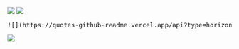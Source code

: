 
![](https://github-readme-stats.vercel.app/api?username=iqbalriiaz&theme=vue-dark&hide_border=false&include_all_commits=false&count_private=true)
![](https://github-readme-streak-stats.herokuapp.com/?user=iqbalriiaz&theme=vue-dark&hide_border=false)


<pre align="center">![](https://quotes-github-readme.vercel.app/api?type=horizontal&theme=nord)</pre>

[![](https://visitcount.itsvg.in/api?id=iqbalriiaz&icon=0&color=0)](https://visitcount.itsvg.in)
